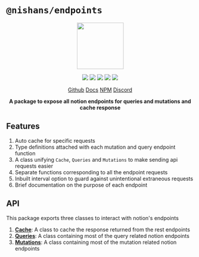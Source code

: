 # `@nishans/endpoints`

<p align="center">
  <img width="125" src="https://github.com/Devorein/Nishan/blob/master/docs/static/img/endpoints/logo.svg"/>
</p>

<p align="center">
  <img src="https://img.shields.io/bundlephobia/minzip/@nishans/endpoints?label=minzipped&style=flat"/>
  <img src="https://img.shields.io/npm/dw/@nishans/endpoints?style=flat"/>
  <img src="https://img.shields.io/github/issues/devorein/nishan/@nishans/endpoints"/>
  <img src="https://img.shields.io/npm/v/@nishans/endpoints"/>
  <img src="https://img.shields.io/codecov/c/github/devorein/Nishan?flag=endpoints"/>
</p>

<p align="center">
  <a href="https://github.com/Devorein/Nishan/tree/master/packages/endpoints">Github</a>
  <a href="https://nishan-docs.netlify.app/docs/endpoints/">Docs</a>
  <a href="https://www.npmjs.com/package/@nishans/endpoints">NPM</a>
  <a href="https://discord.com/invite/SpwHCz8ysx">Discord</a>
</p>

<p align="center"><b>
A package to expose all notion endpoints for queries and mutations and cache response</b></p>

## Features

1. Auto cache for specific requests
2. Type definitions attached with each mutation and query endpoint function
3. A class unifying `Cache`, `Queries` and `Mutations` to make sending api requests easier
4. Separate functions corresponding to all the endpoint requests
5. Inbuilt interval option to guard against unintentional extraneous requests
6. Brief documentation on the purpose of each endpoint

## API

This package exports three classes to interact with notion's endpoints

1. [**Cache**](https://github.com/Devorein/Nishan/blob/master/packages/endpoints/docs/Cache.md): A class to cache the response returned from the rest endpoints 
2. [**Queries**](https://github.com/Devorein/Nishan/blob/master/packages/endpoints/docs/Queries.md): A class containing most of the query related notion endpoints
3. [**Mutations**](https://github.com/Devorein/Nishan/blob/master/packages/endpoints/docs/Mutations.md): A class containing most of the mutation related notion endpoints
